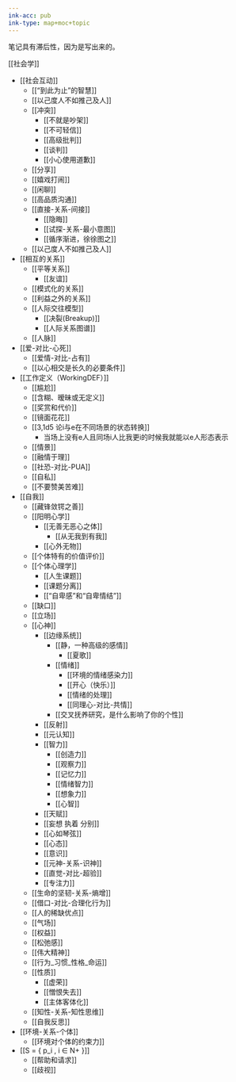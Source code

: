 ```yaml
---
ink-acc: pub
ink-type: map+moc+topic
---
```


笔记具有滞后性，因为是写出来的。

[[社会学]]
- [[社会互动]]
	- [[“到此为止”的智慧]]
	- [[以己度人不如推己及人]]
	- [[冲突]] 
		- [[不就是吵架]]
		- [[不可轻信]]
		- [[高级批判]]
		- [[谈判]]
		- [[小心使用道歉]]
	- [[分享]]
	- [[嬉戏打闹]]
	- [[闲聊]]
	- [[高品质沟通]]
	- [[直接-关系-间接]]
		- [[隐晦]]
		- [[试探-关系-最小意图]]
		- [[循序渐进，徐徐图之]]
	- [[以己度人不如推己及人]]
- [[相互的关系]]
	- [[平等关系]]
		- [[友谊]]
	- [[模式化的关系]]
	- [[利益之外的关系]]
	- [[人际交往模型]]
		- [[决裂(Breakup)]]
		- [[人际关系图谱]]
	- [[人脉]]
- [[爱-对比-心死]]
	- [[爱情-对比-占有]]
	- [[以心相交是长久的必要条件]]
- [[工作定义（WorkingDEF）]]
	- [[尴尬]]
	- [[含糊、暧昧或无定义]]
	- [[奖赏和代价]]
	- [[镜面花花]]
	- [[3,1d5 论i与e在不同场景的状态转换]]
		- 当场上没有e人且同场i人比我更i的时候我就能以e人形态表示
	- [[情景]]
	- [[融情于理]]
	- [[社恐-对比-PUA]]
	- [[自私]]
	- [[不要赞美苦难]]
- [[自我]]
	- [[藏锋敛锷之善]]
	- [[阳明心学]]
		- [[无善无恶心之体]]
			- [[从无我到有我]]
		- [[心外无物]]
	- [[个体特有的价值评价]]
	- [[个体心理学]]
		- [[人生课题]]
		- [[课题分离]]
		- [[“自卑感”和“自卑情结”]]
	- [[缺口]]
	- [[立场]]
	- [[心神]]
		- [[边缘系统]]
			- [[静，一种高级的感情]]
				- [[夏歌]]
			- [[情绪]]
				- [[环境的情绪感染力]]
				- [[开心（快乐）]]
				- [[情绪的处理]]
				- [[同理心-对比-共情]]
			- [[交叉抚养研究，是什么影响了你的个性]]
		- [[反射]]
		- [[元认知]]
		- [[智力]]
			- [[创造力]]
			- [[观察力]]
			- [[记忆力]]
			- [[情绪智力]]
			- [[想象力]]
			- [[心智]]
		- [[天赋]]
		- [[妄想 执着 分别]]
		- [[心如琴弦]]
		- [[心态]]
		- [[意识]]
		- [[元神-关系-识神]]
		- [[直觉-对比-超验]]
		- [[专注力]]
	- [[生命的坚韧-关系-熵增]]
	- [[借口-对比-合理化行为]]
	- [[人的稀缺优点]]
	- [[气场]]
	- [[权益]]
	- [[松弛感]]
	- [[伟大精神]]
	- [[行为_习惯_性格_命运]]
	- [[性质]]
		- [[虚荣]]
		- [[憎恨失去]]
		- [[主体客体化]]
	- [[知性-关系-知性思维]]
	- [[自我反思]]
- [[环境-关系-个体]]
	- [[环境对个体的约束力]]
- [[S = { p_i , i ∈ N+ }]]
	- [[帮助和请求]]
	- [[歧视]]